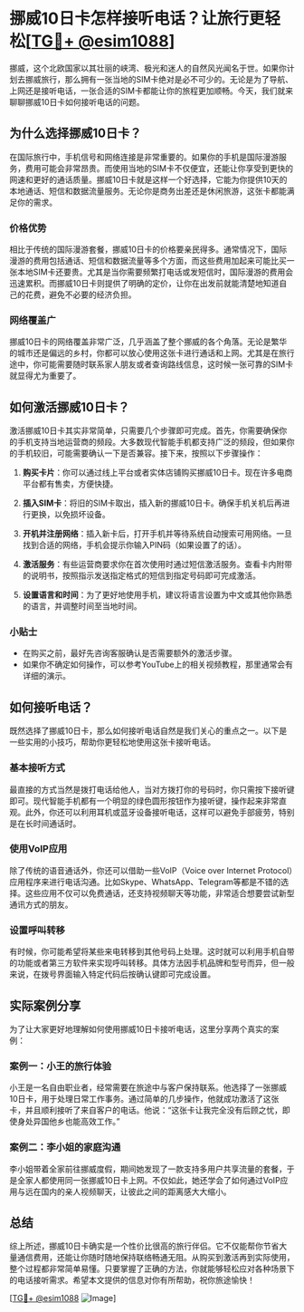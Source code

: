 # 挪威10日卡怎样接听电话？让旅行更轻松[[TG💪+ @esim1088](https://t.me/s/esim1088)]

挪威，这个北欧国家以其壮丽的峡湾、极光和迷人的自然风光闻名于世。如果你计划去挪威旅行，那么拥有一张当地的SIM卡绝对是必不可少的。无论是为了导航、上网还是接听电话，一张合适的SIM卡都能让你的旅程更加顺畅。今天，我们就来聊聊挪威10日卡如何接听电话的问题。

## 为什么选择挪威10日卡？

在国际旅行中，手机信号和网络连接是非常重要的。如果你的手机是国际漫游服务，费用可能会非常昂贵。而使用当地的SIM卡不仅便宜，还能让你享受到更快的网速和更好的通话质量。挪威10日卡就是这样一个好选择，它能为你提供10天的本地通话、短信和数据流量服务。无论你是商务出差还是休闲旅游，这张卡都能满足你的需求。

### 价格优势

相比于传统的国际漫游套餐，挪威10日卡的价格要亲民得多。通常情况下，国际漫游的费用包括通话、短信和数据流量等多个方面，而这些费用加起来可能比买一张本地SIM卡还要贵。尤其是当你需要频繁打电话或发短信时，国际漫游的费用会迅速累积。而挪威10日卡则提供了明确的定价，让你在出发前就能清楚地知道自己的花费，避免不必要的经济负担。

### 网络覆盖广

挪威10日卡的网络覆盖非常广泛，几乎涵盖了整个挪威的各个角落。无论是繁华的城市还是偏远的乡村，你都可以放心使用这张卡进行通话和上网。尤其是在旅行途中，你可能需要随时联系家人朋友或者查询路线信息，这时候一张可靠的SIM卡就显得尤为重要了。

## 如何激活挪威10日卡？

激活挪威10日卡其实非常简单，只需要几个步骤即可完成。首先，你需要确保你的手机支持当地运营商的频段。大多数现代智能手机都支持广泛的频段，但如果你的手机较旧，可能需要确认一下是否兼容。接下来，按照以下步骤操作：

1. **购买卡片**：你可以通过线上平台或者实体店铺购买挪威10日卡。现在许多电商平台都有售卖，方便快捷。
   
2. **插入SIM卡**：将旧的SIM卡取出，插入新的挪威10日卡。确保手机关机后再进行更换，以免损坏设备。

3. **开机并注册网络**：插入新卡后，打开手机并等待系统自动搜索可用网络。一旦找到合适的网络，手机会提示你输入PIN码（如果设置了的话）。

4. **激活服务**：有些运营商要求你在首次使用时通过短信激活服务。查看卡内附带的说明书，按照指示发送指定格式的短信到指定号码即可完成激活。

5. **设置语言和时间**：为了更好地使用手机，建议将语言设置为中文或其他你熟悉的语言，并调整时间至当地时间。

### 小贴士

- 在购买之前，最好先咨询客服确认是否需要额外的激活步骤。
- 如果你不确定如何操作，可以参考YouTube上的相关视频教程，那里通常会有详细的演示。

## 如何接听电话？

既然选择了挪威10日卡，那么如何接听电话自然是我们关心的重点之一。以下是一些实用的小技巧，帮助你更轻松地使用这张卡接听电话。

### 基本接听方式

最直接的方式当然是拨打电话给他人，当对方拨打你的号码时，你只需按下接听键即可。现代智能手机都有一个明显的绿色圆形按钮作为接听键，操作起来非常直观。此外，你还可以利用耳机或蓝牙设备接听电话，这样可以避免手部疲劳，特别是在长时间通话时。

### 使用VoIP应用

除了传统的语音通话外，你还可以借助一些VoIP（Voice over Internet Protocol）应用程序来进行电话沟通。比如Skype、WhatsApp、Telegram等都是不错的选择。这些应用不仅可以免费通话，还支持视频聊天等功能，非常适合想要尝试新型通讯方式的朋友。

### 设置呼叫转移

有时候，你可能希望将某些来电转移到其他号码上处理。这时就可以利用手机自带的功能或者第三方软件来实现呼叫转移。具体方法因手机品牌和型号而异，但一般来说，在拨号界面输入特定代码后按确认键即可完成设置。

## 实际案例分享

为了让大家更好地理解如何使用挪威10日卡接听电话，这里分享两个真实的案例：

### 案例一：小王的旅行体验

小王是一名自由职业者，经常需要在旅途中与客户保持联系。他选择了一张挪威10日卡，用于处理日常工作事务。通过简单的几步操作，他就成功激活了这张卡，并且顺利接听了来自客户的电话。他说：“这张卡让我完全没有后顾之忧，即使身处异国他乡也能高效工作。”

### 案例二：李小姐的家庭沟通

李小姐带着全家前往挪威度假，期间她发现了一款支持多用户共享流量的套餐，于是全家人都使用同一张挪威10日卡上网。不仅如此，她还学会了如何通过VoIP应用与远在国内的亲人视频聊天，让彼此之间的距离感大大缩小。

## 总结

综上所述，挪威10日卡确实是一个性价比很高的旅行伴侣。它不仅能帮你节省大量通信费用，还能让你随时随地保持联络畅通无阻。从购买到激活再到实际使用，整个过程都非常简单易懂。只要掌握了正确的方法，你就能够轻松应对各种场景下的电话接听需求。希望本文提供的信息对你有所帮助，祝你旅途愉快！

[[TG💪+ @esim1088](https://t.me/s/esim1088) ![Image](https://i.postimg.cc/4NQfJmqS/Snipaste-2025-05-13-00-14-12.png)]
